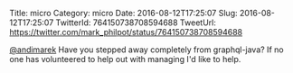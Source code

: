 Title: micro
Category: micro
Date: 2016-08-12T17:25:07
Slug: 2016-08-12T17:25:07
TwitterId: 764150738708594688
TweetUrl: https://twitter.com/mark_philpot/status/764150738708594688

[@andimarek](https://twitter.com/andimarek) Have you stepped away completely from graphql-java? If no one has volunteered to help out with managing I'd like to help.